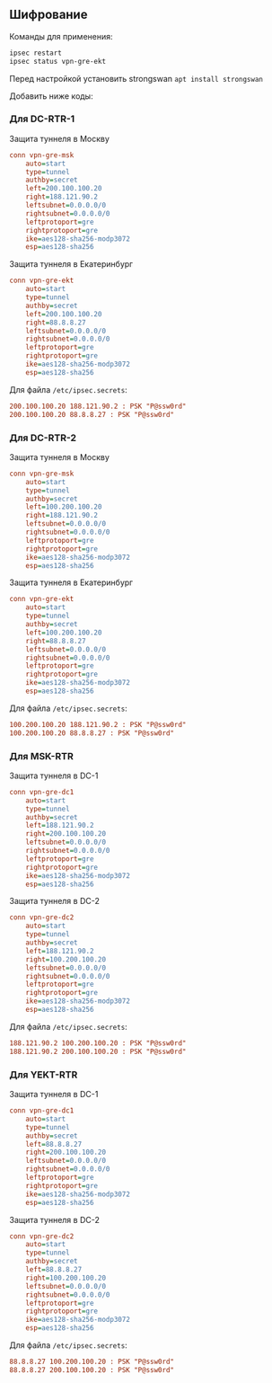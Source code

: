 ## Шифрование

Команды для применения:
```bash
ipsec restart
ipsec status vpn-gre-ekt
```

Перед настройкой установить strongswan `apt install strongswan`

Добавить ниже коды:

### Для DC-RTR-1
Защита туннеля в Москву
```ini
conn vpn-gre-msk
    auto=start
    type=tunnel
    authby=secret
    left=200.100.100.20
    right=188.121.90.2
    leftsubnet=0.0.0.0/0
    rightsubnet=0.0.0.0/0
    leftprotoport=gre
    rightprotoport=gre
    ike=aes128-sha256-modp3072
    esp=aes128-sha256
```

Защита туннеля в Екатеринбург
```ini
conn vpn-gre-ekt
    auto=start
    type=tunnel
    authby=secret
    left=200.100.100.20
    right=88.8.8.27
    leftsubnet=0.0.0.0/0
    rightsubnet=0.0.0.0/0
    leftprotoport=gre
    rightprotoport=gre
    ike=aes128-sha256-modp3072
    esp=aes128-sha256
```

Для файла `/etc/ipsec.secrets`:
```ini
200.100.100.20 188.121.90.2 : PSK "P@ssw0rd"
200.100.100.20 88.8.8.27 : PSK "P@ssw0rd"
```

### Для DC-RTR-2
Защита туннеля в Москву
```ini
conn vpn-gre-msk
    auto=start
    type=tunnel
    authby=secret
    left=100.200.100.20
    right=188.121.90.2
    leftsubnet=0.0.0.0/0
    rightsubnet=0.0.0.0/0
    leftprotoport=gre
    rightprotoport=gre
    ike=aes128-sha256-modp3072
    esp=aes128-sha256
```

Защита туннеля в Екатеринбург
```ini
conn vpn-gre-ekt
    auto=start
    type=tunnel
    authby=secret
    left=100.200.100.20
    right=88.8.8.27
    leftsubnet=0.0.0.0/0
    rightsubnet=0.0.0.0/0
    leftprotoport=gre
    rightprotoport=gre
    ike=aes128-sha256-modp3072
    esp=aes128-sha256
```

Для файла `/etc/ipsec.secrets`:
```ini
100.200.100.20 188.121.90.2 : PSK "P@ssw0rd"
100.200.100.20 88.8.8.27 : PSK "P@ssw0rd"
```

### Для MSK-RTR
Защита туннеля в DC-1
```ini
conn vpn-gre-dc1
    auto=start
    type=tunnel
    authby=secret
    left=188.121.90.2
    right=200.100.100.20
    leftsubnet=0.0.0.0/0
    rightsubnet=0.0.0.0/0
    leftprotoport=gre
    rightprotoport=gre
    ike=aes128-sha256-modp3072
    esp=aes128-sha256
```

Защита туннеля в DC-2
```ini
conn vpn-gre-dc2
    auto=start
    type=tunnel
    authby=secret
    left=188.121.90.2
    right=100.200.100.20
    leftsubnet=0.0.0.0/0
    rightsubnet=0.0.0.0/0
    leftprotoport=gre
    rightprotoport=gre
    ike=aes128-sha256-modp3072
    esp=aes128-sha256
```

Для файла `/etc/ipsec.secrets`:
```ini
188.121.90.2 100.200.100.20 : PSK "P@ssw0rd"
188.121.90.2 200.100.100.20 : PSK "P@ssw0rd"
```

### Для YEKT-RTR
Защита туннеля в DC-1
```ini
conn vpn-gre-dc1
    auto=start
    type=tunnel
    authby=secret
    left=88.8.8.27
    right=200.100.100.20
    leftsubnet=0.0.0.0/0
    rightsubnet=0.0.0.0/0
    leftprotoport=gre
    rightprotoport=gre
    ike=aes128-sha256-modp3072
    esp=aes128-sha256
```

Защита туннеля в DC-2
```ini
conn vpn-gre-dc2
    auto=start
    type=tunnel
    authby=secret
    left=88.8.8.27
    right=100.200.100.20
    leftsubnet=0.0.0.0/0
    rightsubnet=0.0.0.0/0
    leftprotoport=gre
    rightprotoport=gre
    ike=aes128-sha256-modp3072
    esp=aes128-sha256
```

Для файла `/etc/ipsec.secrets`:
```ini
88.8.8.27 100.200.100.20 : PSK "P@ssw0rd"
88.8.8.27 200.100.100.20 : PSK "P@ssw0rd"
```